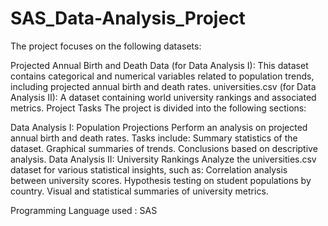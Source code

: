 # SAS_Data-Analysis_Project

The project focuses on the following datasets:

Projected Annual Birth and Death Data (for Data Analysis I): This dataset contains categorical and numerical variables related to population trends, including projected annual birth and death rates.
universities.csv (for Data Analysis II): A dataset containing world university rankings and associated metrics.
Project Tasks
The project is divided into the following sections:

Data Analysis I: Population Projections
Perform an analysis on projected annual birth and death rates.
Tasks include:
Summary statistics of the dataset.
Graphical summaries of trends.
Conclusions based on descriptive analysis.
Data Analysis II: University Rankings
Analyze the universities.csv dataset for various statistical insights, such as:
Correlation analysis between university scores.
Hypothesis testing on student populations by country.
Visual and statistical summaries of university metrics.

Programming Language used : SAS
